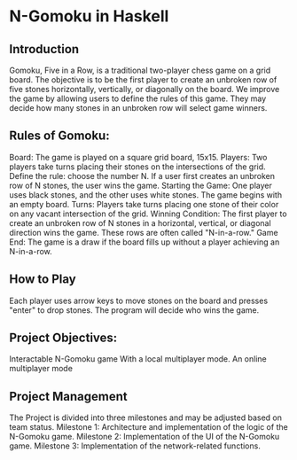 # N-Gomoku in Haskell
## Introduction
Gomoku, Five in a Row, is a traditional two-player chess game on a grid board. The objective is to be the first player to create an unbroken row of five stones horizontally, vertically, or diagonally on the board. We improve the game by allowing users to define the rules of this game. They may decide how many stones in an unbroken row will select game winners. 

## Rules of Gomoku:
Board: The game is played on a square grid board, 15x15.
Players: Two players take turns placing their stones on the intersections of the grid.
Define the rule: choose the number N. If a user first creates an unbroken row of N stones, the user wins the game.
Starting the Game: One player uses black stones, and the other uses white stones. The game begins with an empty board.
Turns: Players take turns placing one stone of their color on any vacant intersection of the grid.
Winning Condition: The first player to create an unbroken row of N stones in a horizontal, vertical, or diagonal direction wins the game. These rows are often called "N-in-a-row."
Game End: The game is a draw if the board fills up without a player achieving an N-in-a-row.

## How to Play
Each player uses arrow keys to move stones on the board and presses "enter" to drop stones.
The program will decide who wins the game.

## Project Objectives:
Interactable N-Gomoku game
With a local multiplayer mode.
An online multiplayer mode

## Project Management
The Project is divided into three milestones and may be adjusted based on team status.
	Milestone 1:  Architecture and implementation of the logic of the N-Gomoku game.
	Milestone 2:  Implementation of the UI of the N-Gomoku game.
	Milestone 3: Implementation of the network-related functions.

